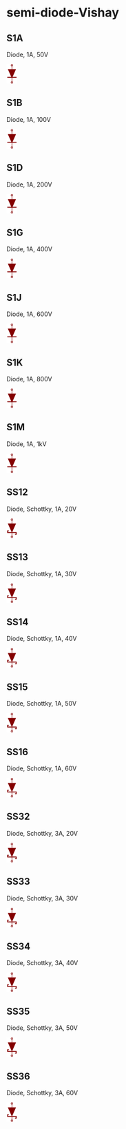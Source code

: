 # semi-diode-Vishay

## S1A
Diode, 1A, 50V

![S1A__1__1](/images/semi-diode-Vishay__S1A__1__1.png?raw=true) 

## S1B
Diode, 1A, 100V

![S1B__1__1](/images/semi-diode-Vishay__S1A__1__1.png?raw=true) 

## S1D
Diode, 1A, 200V

![S1D__1__1](/images/semi-diode-Vishay__S1A__1__1.png?raw=true) 

## S1G
Diode, 1A, 400V

![S1G__1__1](/images/semi-diode-Vishay__S1A__1__1.png?raw=true) 

## S1J
Diode, 1A, 600V

![S1J__1__1](/images/semi-diode-Vishay__S1A__1__1.png?raw=true) 

## S1K
Diode, 1A, 800V

![S1K__1__1](/images/semi-diode-Vishay__S1A__1__1.png?raw=true) 

## S1M
Diode, 1A, 1kV

![S1M__1__1](/images/semi-diode-Vishay__S1A__1__1.png?raw=true) 

## SS12
Diode, Schottky, 1A, 20V

![SS12__1__1](/images/semi-diode-OnSemi__MBR0520__1__1.png?raw=true) 

## SS13
Diode, Schottky, 1A, 30V

![SS13__1__1](/images/semi-diode-OnSemi__MBR0520__1__1.png?raw=true) 

## SS14
Diode, Schottky, 1A, 40V

![SS14__1__1](/images/semi-diode-OnSemi__MBR0520__1__1.png?raw=true) 

## SS15
Diode, Schottky, 1A, 50V

![SS15__1__1](/images/semi-diode-OnSemi__MBR0520__1__1.png?raw=true) 

## SS16
Diode, Schottky, 1A, 60V

![SS16__1__1](/images/semi-diode-OnSemi__MBR0520__1__1.png?raw=true) 

## SS32
Diode, Schottky, 3A, 20V

![SS32__1__1](/images/semi-diode-OnSemi__MBR0520__1__1.png?raw=true) 

## SS33
Diode, Schottky, 3A, 30V

![SS33__1__1](/images/semi-diode-OnSemi__MBR0520__1__1.png?raw=true) 

## SS34
Diode, Schottky, 3A, 40V

![SS34__1__1](/images/semi-diode-OnSemi__MBR0520__1__1.png?raw=true) 

## SS35
Diode, Schottky, 3A, 50V

![SS35__1__1](/images/semi-diode-OnSemi__MBR0520__1__1.png?raw=true) 

## SS36
Diode, Schottky, 3A, 60V

![SS36__1__1](/images/semi-diode-OnSemi__MBR0520__1__1.png?raw=true) 


